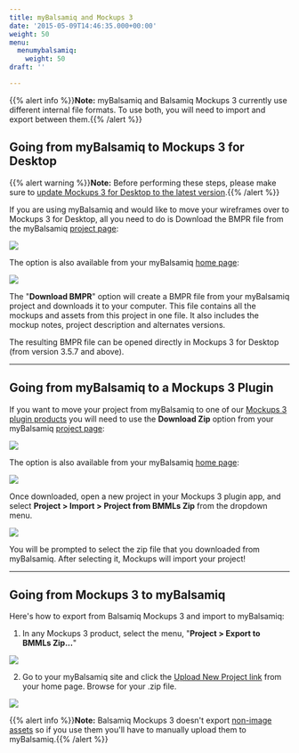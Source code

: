```yaml
---
title: myBalsamiq and Mockups 3
date: '2015-05-09T14:46:35.000+00:00'
weight: 50
menu:
  menumybalsamiq:
    weight: 50
draft: ''

---
```


{{% alert info %}}**Note:** myBalsamiq and Balsamiq Mockups 3 currently use different internal file formats. To use both, you will need to import and export between them.{{% /alert %}}

## Going from myBalsamiq to Mockups 3 for Desktop

{{% alert warning %}}**Note:** Before performing these steps, please make sure to [update Mockups 3 for Desktop to the latest version](https://balsamiq.com/download).{{% /alert %}}

If you are using myBalsamiq and would like to move your wireframes over to Mockups 3 for Desktop, all you need to do is Download the BMPR file from the myBalsamiq [project page](https://docs.balsamiq.com/mybalsamiq/project/):

![](//media.balsamiq.com/img/support/docs/myb/project-download-BMPR.png)

The option is also available from your myBalsamiq [home page](https://docs.balsamiq.com/mybalsamiq/home/):

![](//media.balsamiq.com/img/support/docs/myb/project-download-BMPR-home.png)

The "**Download BMPR**" option will create a BMPR file from your myBalsamiq project and downloads it to your computer. This file contains all the mockups and assets from this project in one file. It also includes the mockup notes, project description and alternates versions.

The resulting BMPR file can be opened directly in Mockups 3 for Desktop (from version 3.5.7 and above).

* * *

## Going from myBalsamiq to a Mockups 3 Plugin

If you want to move your project from myBalsamiq to one of our [Mockups 3 plugin products](https://balsamiq.com/products/mockups/plugins/) you will need to use the **Download Zip** option from your myBalsamiq [project page](https://docs.balsamiq.com/mybalsamiq/project/):

![](//media.balsamiq.com/img/support/docs/myb/project-download-zip.png)

The option is also available from your myBalsamiq [home page](https://docs.balsamiq.com/mybalsamiq/home/):

![](//media.balsamiq.com/img/support/docs/myb/project-download-zip-home.png)

Once downloaded, open a new project in your Mockups 3 plugin app, and select **Project > Import > Project from BMMLs Zip** from the dropdown menu.

![](//media.balsamiq.com/img/support/docs/myb/import-from-zip.png)

You will be prompted to select the zip file that you downloaded from myBalsamiq. After selecting it, Mockups will import your project!
* * *

## Going from Mockups 3 to myBalsamiq

Here's how to export from Balsamiq Mockups 3 and import to myBalsamiq:

1.  In any Mockups 3 product, select the menu, "**Project > Export to BMMLs Zip...**"

![](//media.balsamiq.com/img/support/docs/m4d/b3/export-BMMLsZIP.png)

2.  Go to your myBalsamiq site and click the [Upload New Project link](https://docs.balsamiq.com/mybalsamiq/home/#uploading-and-downloading-projects) from your home page. Browse for your .zip file.

![](//media.balsamiq.com/img/support/docs/myb/uploadproject.png)

{{% alert info %}}**Note:** Balsamiq Mockups 3 doesn't export [non-image assets](https://docs.balsamiq.com/desktop/images/#adding-non-image-assets) so if you use them you'll have to manually upload them to myBalsamiq.{{% /alert %}}
